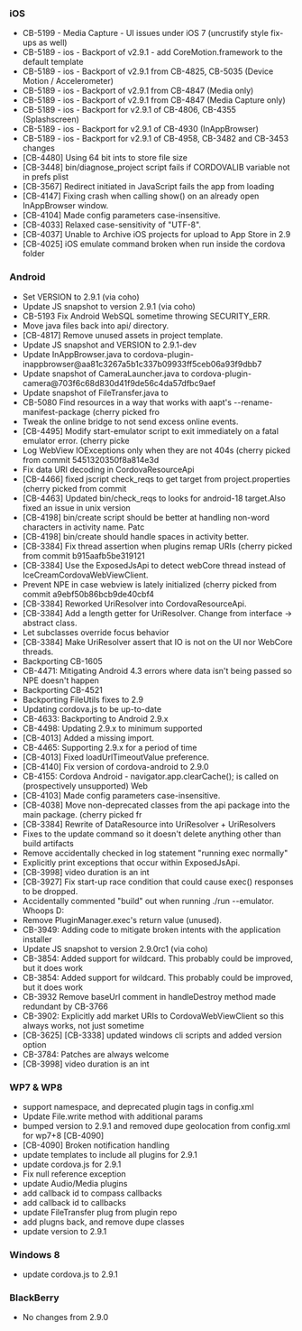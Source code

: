 ### iOS ###

* CB-5199 - Media Capture - UI issues under iOS 7 (uncrustify style fix-ups as well)
* CB-5189 - ios - Backport of v2.9.1 - add CoreMotion.framework to the default template
* CB-5189 - ios - Backport of v2.9.1 from CB-4825, CB-5035 (Device Motion / Accelerometer)
* CB-5189 - ios - Backport of v2.9.1 from CB-4847 (Media only)
* CB-5189 - ios - Backport of v2.9.1 from CB-4847 (Media Capture only)
* CB-5189 - ios - Backport for v2.9.1 of CB-4806, CB-4355 (Splashscreen)
* CB-5189 - ios - Backport for v2.9.1 of CB-4930 (InAppBrowser)
* CB-5189 - ios - Backport for v2.9.1 of CB-4958, CB-3482 and CB-3453 changes
* [CB-4480] Using 64 bit ints to store file size
* [CB-3448] bin/diagnose_project script fails if CORDOVALIB variable not in prefs plist
* [CB-3567] Redirect initiated in JavaScript fails the app from loading
* [CB-4147] Fixing crash when calling show() on an already open InAppBrowser window.
* [CB-4104] Made config parameters case-insensitive.
* [CB-4033] Relaxed case-sensitivity of "UTF-8".
* [CB-4037] Unable to Archive iOS projects for upload to App Store in 2.9
* [CB-4025] iOS emulate command broken when run inside the cordova folder


### Android ###

* Set VERSION to 2.9.1 (via coho)
* Update JS snapshot to version 2.9.1 (via coho)
* CB-5193 Fix Android WebSQL sometime throwing SECURITY_ERR.
* Move java files back into api/ directory.
* [CB-4817] Remove unused assets in project template.
* Update JS snapshot and VERSION to 2.9.1-dev
* Update InAppBrowser.java to cordova-plugin-inappbrowser@aa81c3267a5b1c337b09933ff5ceb06a93f9dbb7
* Update snapshot of CameraLauncher.java to cordova-plugin-camera@703f6c68d830d41f9de56c4da57dfbc9aef
* Update snapshot of FileTransfer.java to
* CB-5080 Find resources in a way that works with aapt's --rename-manifest-package (cherry picked fro
* Tweak the online bridge to not send excess online events.
* [CB-4495] Modify start-emulator script to exit immediately on a fatal emulator error. (cherry picke
* Log WebView IOExceptions only when they are not 404s (cherry picked from commit 5451320350f8a814e3d
* Fix data URI decoding in CordovaResourceApi
* [CB-4466] fixed jscript check_reqs to get target from project.properties (cherry picked from commit
* [CB-4463] Updated bin/check_reqs to looks for android-18 target.Also fixed an issue in unix version
* [CB-4198] bin/create script should be better at handling non-word characters in activity name. Patc
* [CB-4198] bin/create should handle spaces in activity better.
* [CB-3384] Fix thread assertion when plugins remap URIs (cherry picked from commit b915aafb5be319121
* [CB-3384] Use the ExposedJsApi to detect webCore thread instead of IceCreamCordovaWebViewClient.
* Prevent NPE in case webview is lately initialized (cherry picked from commit a9ebf50b86bcb9de40cbf4
* [CB-3384] Reworked UriResolver into CordovaResourceApi.
* [CB-3384] Add a length getter for UriResolver. Change from interface -> abstract class.
* Let subclasses override focus behavior
* [CB-3384] Make UriResolver assert that IO is not on the UI nor WebCore threads.
* Backporting CB-1605
* CB-4471: Mitigating Android 4.3 errors where data isn't being passed so NPE doesn't happen
* Backporting CB-4521
* Backporting FileUtils fixes to 2.9
* Updating cordova.js to be up-to-date
* CB-4633: Backporting to Android 2.9.x
* CB-4498: Updating 2.9.x to minimum supported
* [CB-4013] Added a missing import.
* CB-4465: Supporting 2.9.x for a period of time
* [CB-4013] Fixed loadUrlTimeoutValue preference.
* [CB-4140] Fix version of cordova-android to 2.9.0
* CB-4155: Cordova Android - navigator.app.clearCache(); is called on (prospectively unsupported) Web
* [CB-4103] Made config parameters case-insensitive.
* [CB-4038] Move non-deprecated classes from the api package into the main package. (cherry picked fr
* [CB-3384] Rewrite of DataResource into UriResolver + UriResolvers
* Fixes to the update command so it doesn't delete anything other than build artifacts
* Remove accidentally checked in log statement "running exec normally"
* Explicitly print exceptions that occur within ExposedJsApi.
* [CB-3998] video duration is an int
* [CB-3927] Fix start-up race condition that could cause exec() responses to be dropped.
* Accidentally commented "build" out when running ./run --emulator. Whoops D:
* Remove PluginManager.exec's return value (unused).
* CB-3949: Adding code to mitigate broken intents with the application installer
* Update JS snapshot to version 2.9.0rc1 (via coho)
* CB-3854: Added support for wildcard.  This probably could be improved, but it does work
* CB-3854: Added support for wildcard.  This probably could be improved, but it does work
* CB-3932 Remove baseUrl comment in handleDestroy method made redundant by CB-3766
* CB-3902: Explicitly add market URIs to CordovaWebViewClient so this always works, not just sometime
* [CB-3625] [CB-3338] updated windows cli scripts and added version option
* CB-3784: Patches are always welcome
* [CB-3998] video duration is an int

### WP7 & WP8 ###

* support namespace, and deprecated plugin tags in config.xml
* Update File.write method with additional params
* bumped version to 2.9.1 and removed dupe geolocation from config.xml for wp7+8 [CB-4090]
* [CB-4090] Broken notification handling
* update templates to include all plugins for 2.9.1
* update cordova.js for 2.9.1
* Fix null reference exception
* update Audio/Media plugins
* add callback id to compass callbacks
* add callback id to callbacks
* update FileTransfer plug from plugin repo
* add plugns back, and remove dupe classes
* update version to 2.9.1

### Windows 8 ###

* update cordova.js to 2.9.1

### BlackBerry ###

* No changes from 2.9.0
